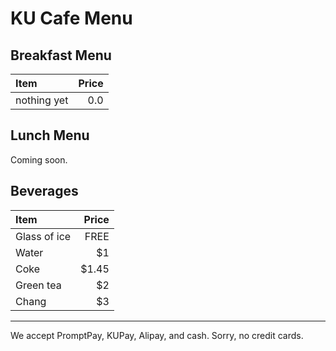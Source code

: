 # KU Cafe Menu

## Breakfast Menu

| Item                                   | Price |
|:---------------------------------------|------:|
| nothing yet                            |  0.0  |

## Lunch Menu

Coming soon.

## Beverages

| Item                                     | Price |
|:-----------------------------------------|------:|
|Glass of ice                              |  FREE |
|Water                                     |  $1 |
|Coke                                      |  $1.45 |
|Green tea                                 |  $2 |
|Chang                                     |  $3 |

---

We accept PromptPay, KUPay, Alipay, and cash. Sorry, no credit cards.
